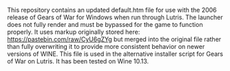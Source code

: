 This repository contains an updated default.htm file for use with the 2006 release of Gears of War for Windows when run through Lutris. The launcher does not fully render and must be bypassed for the game to function properly. It uses markup originally stored here: https://pastebin.com/raw/CyU6gZYg but merged into the original file rather than fully overwriting it to provide more consistent behavior on newer versions of WINE. This file is used in the alternative installer script for Gears of War on Lutris. It has been tested on Wine 10.13.
